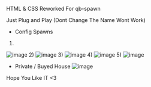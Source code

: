 HTML & CSS Reworked For 
qb-spawn 

Just Plug and Play 
(Dont Change The Name Wont Work)

- Config Spawns
1)
![image](https://user-images.githubusercontent.com/69292814/159167215-0232561b-9278-42c8-adc6-78ef418179ff.png)
2)
![image](https://user-images.githubusercontent.com/69292814/159167246-b7b9f5f9-4d57-4051-91a0-df2afe249971.png)
3)
![image](https://user-images.githubusercontent.com/69292814/159167251-21d7731e-2954-4a2a-88e6-3693f0662778.png)
4)
![image](https://user-images.githubusercontent.com/69292814/159167258-f6b1b0cb-2c48-4767-9586-4917ab3b61a6.png)
5)
![image](https://user-images.githubusercontent.com/69292814/159167267-0ba3d559-0ca0-4887-830c-dc9508b0977d.png)


- Private / Buyed House 
![image](https://user-images.githubusercontent.com/69292814/159167286-4fabddbe-efec-433e-82f2-dadc0e87f555.png)


Hope You Like IT <3 
